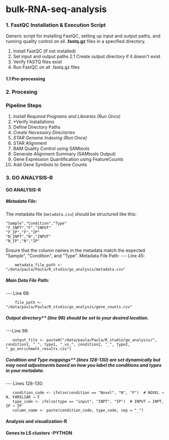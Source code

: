 # bulk-RNA-seq-analysis
### 1. FastQC Installation & Execution Script
Generic script for installing FastQC, setting up input and output paths, and running quality control on all **.fastq.gz** files in a specified directory.
1. Install FastQC (if not installed)
2. Set input and output paths
2.1 Create output directory if it doesn't exist
3. Verify FASTQ files exist
4. Run FastQC on all .fastq.gz files
#### 1.1 Pre-processing
### 2. Procesing
### **Pipeline Steps**  

1. *Install Required Programs and Libraries (Run Once)*  
2. *Verify Installations
3. Define Directory Paths  
4. *Create Necessary Directories*  
5. *STAR Genome Indexing (Run Once)*  
6. STAR Alignment 
7. BAM Quality Control using SAMtools  
8. Generate Alignment Summary (SAMtools Output)  
9. Gene Expression Quantification using FeatureCounts  
10. Add Gene Symbols to Gene Counts
### 3. GO ANALYSIS-R

#### GO ANALYSIS-R

##### Metadata File:
The metadata file (`metadata.csv`) should be structured like this:

```csv
"Sample","Condition","Type"
"F_INPT","F","INPUT"
"F_IP","F","IP"
"N_INPT","N","INPUT"
"N_IP","N","IP"
```

Ensure that the column names in the metadata match the expected "Sample", "Condition", and "Type".
Metadata File Path:
--- Line 45: 
```
    metadata_file_path <- "/data/paula/Paula/R_studio/go_analysis/metadata.csv"
```
##### Main Data File Path:
--- Line 68:
```
    file_path <- "/data/paula/Paula/R_studio/go_analysis/gene_counts.csv"
```
##### Output directory** (line 98) should be set to your desired location.
---Line 98:
```
   output_file <- paste0("/data/paula/Paula/R_studio/go_analysis/", condition1, "_", type1, "_vs_", condition2, "_", type2, "_go_enrichment_results.csv")
```

##### Condition and Type mappings** (lines 128-130) are set dynamically but may need adjustments based on how you label the conditions and types in your metadata.
--- Lines 128-130:
```
   condition_code <- ifelse(condition == "Novel", "N", "F")  # NOVEL → N, FAMILIAR → F
   type_code <- ifelse(type == "input", "INPT", "IP")  # INPUT → INPT, IP → IP
   column_name <- paste(condition_code, type_code, sep = "_")
```

#### Analysis and visualization-R
#### Genes to LS clusters -PYTHON
